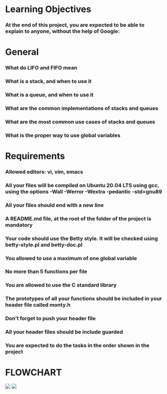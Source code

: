 # Learning Objectives
### At the end of this project, you are expected to be able to explain to anyone, without the help of Google:

# General
### What do LIFO and FIFO mean
### What is a stack, and when to use it
### What is a queue, and when to use it
### What are the common implementations of stacks and queues
### What are the most common use cases of stacks and queues
### What is the proper way to use global variables

# Requirements
### Allowed editors: vi, vim, emacs
### All your files will be compiled on Ubuntu 20.04 LTS using gcc, using the options -Wall -Werror -Wextra -pedantic -std=gnu89
### All your files should end with a new line
### A README.md file, at the root of the folder of the project is mandatory
### Your code should use the Betty style. It will be checked using betty-style.pl and betty-doc.pl
### You allowed to use a maximum of one global variable
### No more than 5 functions per file
### You are allowed to use the C standard library
### The prototypes of all your functions should be included in your header file called monty.h
### Don’t forget to push your header file
### All your header files should be include guarded
### You are expected to do the tasks in the order shown in the project

# FLOWCHART #
<img src="https://github.com/Leyneryiret/monty/blob/ed3f5edaf50c23ded1a36906242bb20738a95a8e/flowchrt_1.png" />

<img src="https://github.com/Leyneryiret/monty/blob/ed3f5edaf50c23ded1a36906242bb20738a95a8e/flowchrt_2.png" />
